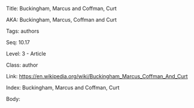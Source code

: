 Title: Buckingham, Marcus and Coffman, Curt 

AKA: Buckingham, Marcus, Coffman and Curt 

Tags: authors 

Seq: 10.17 

Level: 3 - Article

Class: author 

Link: https://en.wikipedia.org/wiki/Buckingham_Marcus_Coffman_And_Curt  

Index: Buckingham, Marcus and Coffman, Curt 

Body:  

